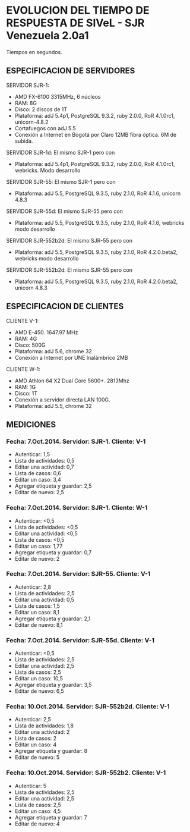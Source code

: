
# EVOLUCION DEL TIEMPO DE RESPUESTA DE SIVeL - SJR Venezuela 2.0a1

Tiempos en segundos.

## ESPECIFICACION DE SERVIDORES

SERVIDOR SJR-1:
* AMD FX-6100 3315MHz, 6 núcleos
* RAM: 8G
* Disco: 2 discos de 1T
* Plataforma: adJ 5.4p1, PostgreSQL 9.3.2, ruby 2.0.0, RoR 4.1.0rc1, unicorn-4.8.2
* Cortafuegos con adJ 5.5 
* Conexión a Internet en Bogotá por Claro 12MB fibra óptica. 6M de subida.

SERVIDOR SJR-1d:
El mismo SJR-1 pero con
* Plataforma: adJ 5.4p1, PostgreSQL 9.3.2, ruby 2.0.0, RoR 4.1.0rc1, webricks. Modo desarrollo

SERVIDOR SJR-55:
El mismo SJR-1 pero con
* Plataforma: adJ 5.5, PostgreSQL 9.3.5, ruby 2.1.0, RoR 4.1.6, unicorn 4.8.3

SERVIDOR SJR-55d:
El mismo SJR-55 pero con
* Plataforma: adJ 5.5, PostgreSQL 9.3.5, ruby 2.1.0, RoR 4.1.6, webricks modo desarrollo

SERVIDOR SJR-552b2d:
El mismo SJR-55 pero con
* Plataforma: adJ 5.5, PostgreSQL 9.3.5, ruby 2.1.0, RoR 4.2.0.beta2, webricks modo desarrollo

SERVIDOR SJR-552b2d:
El mismo SJR-55 pero con
* Plataforma: adJ 5.5, PostgreSQL 9.3.5, ruby 2.1.0, RoR 4.2.0.beta2, unicorn 4.8.3



## ESPECIFICACION DE CLIENTES

CLIENTE V-1:
* AMD E-450. 1647.97 MHz
* RAM: 4G
* Disco: 500G
* Plataforma: adJ 5.6, chrome 32
* Conexión a Internet por UNE Inalámbrico 2MB

CLIENTE W-1:
* AMD Athlon 64 X2 Dual Core 5600+. 2813Mhz
* RAM: 1G
* Disco: 1T
* Conexión a servidor directa LAN 100G.
* Plataforma: adJ 5.5, chrome 32


## MEDICIONES

### Fecha: 7.Oct.2014. Servidor: SJR-1. Cliente: V-1
* Autenticar: 1,5
* Lista de actividades: 0,5
* Editar una actividad: 0,7
* Lista de casos: 0,6
* Editar un caso: 3,4
* Agregar etiqueta y guardar: 2,5
* Editar de nuevo: 2,5

### Fecha: 7.Oct.2014. Servidor: SJR-1. Cliente: W-1
* Autenticar: <0,5
* Lista de actividades: <0,5
* Editar una actividad: <0,5
* Lista de casos: <0,5
* Editar un caso: 1,77
* Agregar etiqueta y guardar: 0,7
* Editar de nuevo: 2

### Fecha: 7.Oct.2014. Servidor: SJR-55. Cliente: V-1
* Autenticar: 2,8
* Lista de actividades: 2,5
* Editar una actividad: 0,5
* Lista de casos: 1,5
* Editar un caso: 8,1
* Agregar etiqueta y guardar: 2,1
* Editar de nuevo: 8,1

### Fecha: 7.Oct.2014. Servidor: SJR-55d. Cliente: V-1
* Autenticar: <0,5
* Lista de actividades: 2,5
* Editar una actividad: 2,5
* Lista de casos:  2,5
* Editar un caso: 10,5
* Agregar etiqueta y guardar: 3,5
* Editar de nuevo: 6,5


### Fecha: 10.Oct.2014. Servidor: SJR-552b2d. Cliente: V-1
* Autenticar: 2,5
* Lista de actividades: 1,8
* Editar una actividad: 2
* Lista de casos:  2
* Editar un caso: 4
* Agregar etiqueta y guardar: 8
* Editar de nuevo: 5

### Fecha: 10.Oct.2014. Servidor: SJR-552b2. Cliente: V-1
* Autenticar: 5
* Lista de actividades: 2,5
* Editar una actividad: 2,5
* Lista de casos:  2,5
* Editar un caso: 4,5
* Agregar etiqueta y guardar: 7
* Editar de nuevo: 4




